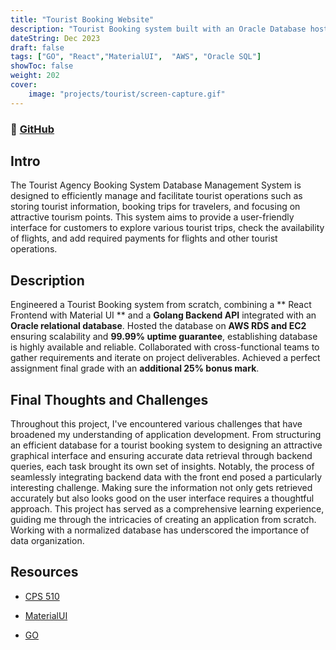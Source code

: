 ```yaml
---
title: "Tourist Booking Website"
description: "Tourist Booking system built with an Oracle Database hosted on AWS RDS and EC2"
dateString: Dec 2023
draft: false
tags: ["GO", "React","MaterialUI",  "AWS", "Oracle SQL"]
showToc: false
weight: 202
cover:
    image: "projects/tourist/screen-capture.gif"
--- 
```

### 🔗 [GitHub](https://github.com/RolandOgunleye/FlightSystem)

## Intro
The Tourist Agency Booking System Database Management System is designed to
efficiently manage and facilitate tourist operations such as storing tourist information, booking
trips for travelers, and focusing on attractive tourism points. This system aims to provide a
user-friendly interface for customers to explore various tourist trips, check the availability of
flights, and add required payments for flights and other tourist operations.

## Description
Engineered a Tourist Booking system from scratch, combining a ** React Frontend with Material UI ** and a
**Golang Backend API** integrated with an **Oracle relational database**. Hosted the database on **AWS RDS and EC2**
ensuring scalability and **99.99% uptime guarantee**, establishing database is highly available and reliable.
Collaborated with cross-functional teams to gather requirements and iterate on project deliverables. Achieved a
perfect assignment final grade with an **additional 25% bonus mark**.

## Final Thoughts and Challenges
Throughout this project, I've encountered various challenges that have broadened my
understanding of application development. From structuring an efficient database for a tourist
booking system to designing an attractive graphical interface and ensuring accurate data
retrieval through backend queries, each task brought its own set of insights. Notably, the process
of seamlessly integrating backend data with the front end posed a particularly interesting
challenge. Making sure the information not only gets retrieved accurately but also looks good on
the user interface requires a thoughtful approach. This project has served as a comprehensive
learning experience, guiding me through the intricacies of creating an application from scratch.
Working with a normalized database has underscored the importance of data organization.


## Resources
- [CPS 510](https://www.youtube.com/watch?v=EZI9kydYhfA&ab_channel=Tahseer)
- [MaterialUI](https://mui.com/material-ui/getting-started/)

- [GO](https://medium.com/@adamszpilewicz/golang-backend-for-oracle-database-interaction-eef682ea01ab)
